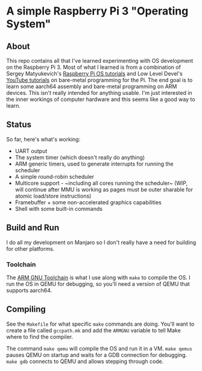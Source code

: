 # A simple Raspberry Pi 3 "Operating System"

## About
This repo contains all that I've learned experimenting with OS development on the Raspberry Pi 3. Most of what I learned is from a combination of Sergey Matyukevich's [Raspberry Pi OS tutorials](https://github.com/s-matyukevich/raspberry-pi-os) and Low Level Devel's [YouTube tutorials](https://www.youtube.com/channel/UCRWXAQsN5S3FPDHY4Ttq1Xg) on bare-metal programming for the Pi. The end goal is to learn some aarch64 assembly and bare-metal programming on ARM devices. This isn't really intended for anything usable. I'm just interested in the inner workings of computer hardware and this seems like a good way to learn.

## Status
So far, here's what's working:

* UART output
* The system timer (which doesn't really do anything)
* ARM generic timers, used to generate interrupts for running the scheduler
* A simple round-robin scheduler
* Multicore support - ~including all cores running the scheduler~ (WIP, will continue after MMU is working as pages must be outer sharable for atomic load/store instructions)
* Framebuffer + some non-accelerated graphics capabilities
* Shell with some built-in commands

## Build and Run
I do all my development on Manjaro so I don't really have a need for building for other platforms. 

### Toolchain
The [ARM GNU Toolchain](https://developer.arm.com/tools-and-software/open-source-software/developer-tools/gnu-toolchain/gnu-rm) is what I use along with `make` to compile the OS. I run the OS in QEMU for debugging, so you'll need a version of QEMU that supports aarch64.

## Compiling
See the `Makefile` for what specific `make` commands are doing. You'll want to create a file called `gccpath.mk` and add the `ARMGNU` variable to tell Make where to find the compiler.

The command `make qemu` will compile the OS and run it in a VM. `make qemus` pauses QEMU on startup and waits for a GDB connection for debugging. `make gdb` connects to QEMU and allows stepping through code.
